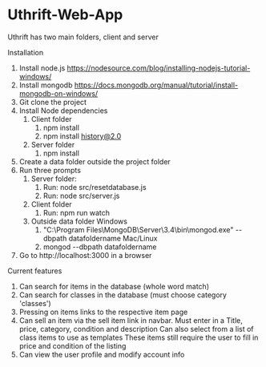 # Uthrift-Web-App

Uthrift has two main folders, client and server

Installation

1. Install node.js  https://nodesource.com/blog/installing-nodejs-tutorial-windows/
2. Install mongodb  https://docs.mongodb.org/manual/tutorial/install-mongodb-on-windows/
3. Git clone the project
4. Install Node dependencies 
   1. Client folder
      1. npm install
      2. npm install history@2.0
   2. Server folder
      1. npm install
5. Create a data folder outside the project folder
6. Run three prompts
   1. Server folder: 
      1. Run: node src/resetdatabase.js
      2. Run: node src/server.js
   2. Client folder
      1. Run: npm run watch
   3. Outside data folder
      Windows
         1. "C:\Program Files\MongoDB\Server\3.4\bin\mongod.exe" --dbpath datafoldername
      Mac/Linux
         1. mongod --dbpath datafoldername
7. Go to http://localhost:3000 in a browser

Current features

1. Can search for items in the database (whole word match)
2. Can search for classes in the database (must choose category 'classes')
3. Pressing on items links to the respective item page
4. Can sell an item via the sell item link in navbar.
   Must enter in a Title, price, category, condition and description
   Can also select from a list of class items to use as templates
      These items still require the user to fill in price and condition of the listing
5. Can view the user profile and modify account info
